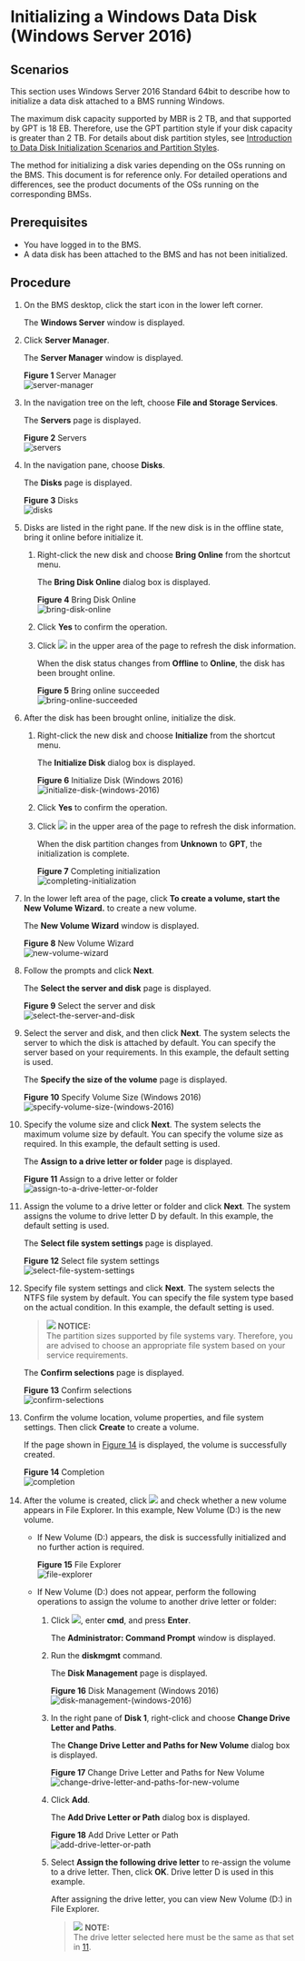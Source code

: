 # Initializing a Windows Data Disk \(Windows Server 2016\)<a name="EN-US_TOPIC_0157011195"></a>

## Scenarios<a name="en-us_topic_0115255433_section29374781163839"></a>

This section uses Windows Server 2016 Standard 64bit to describe how to initialize a data disk attached to a BMS running Windows.

The maximum disk capacity supported by MBR is 2 TB, and that supported by GPT is 18 EB. Therefore, use the GPT partition style if your disk capacity is greater than 2 TB. For details about disk partition styles, see  [Introduction to Data Disk Initialization Scenarios and Partition Styles](introduction-to-data-disk-initialization-scenarios-and-partition-styles.md).

The method for initializing a disk varies depending on the OSs running on the BMS. This document is for reference only. For detailed operations and differences, see the product documents of the OSs running on the corresponding BMSs.

## Prerequisites<a name="en-us_topic_0115255433_section117091356845"></a>

-   You have logged in to the BMS.
-   A data disk has been attached to the BMS and has not been initialized.

## Procedure<a name="en-us_topic_0115255433_section7988288594"></a>

1.  On the BMS desktop, click the start icon in the lower left corner.

    The  **Windows Server**  window is displayed.

2.  Click  **Server Manager**.

    The  **Server Manager**  window is displayed.

    **Figure  1**  Server Manager<a name="en-us_topic_0115255433_fig128445136715"></a>  
    ![](figures/server-manager.png "server-manager")

3.  In the navigation tree on the left, choose  **File and Storage Services**.

    The  **Servers**  page is displayed.

    **Figure  2**  Servers<a name="en-us_topic_0115255433_fig142571021135913"></a>  
    ![](figures/servers.png "servers")

4.  In the navigation pane, choose  **Disks**.

    The  **Disks**  page is displayed.

    **Figure  3**  Disks<a name="en-us_topic_0115255433_fig629116141111"></a>  
    ![](figures/disks.png "disks")

5.  Disks are listed in the right pane. If the new disk is in the offline state, bring it online before initialize it.
    1.  Right-click the new disk and choose  **Bring Online**  from the shortcut menu.

        The  **Bring Disk Online**  dialog box is displayed.

        **Figure  4**  Bring Disk Online<a name="en-us_topic_0115255433_fig1718445812150"></a>  
        ![](figures/bring-disk-online.png "bring-disk-online")

    2.  Click  **Yes**  to confirm the operation.
    3.  Click  ![](figures/en-us_image_0159901914.png)  in the upper area of the page to refresh the disk information.

        When the disk status changes from  **Offline**  to  **Online**, the disk has been brought online.

        **Figure  5**  Bring online succeeded<a name="en-us_topic_0115255433_fig982219318220"></a>  
        ![](figures/bring-online-succeeded.png "bring-online-succeeded")

6.  After the disk has been brought online, initialize the disk.
    1.  Right-click the new disk and choose  **Initialize**  from the shortcut menu.

        The  **Initialize Disk**  dialog box is displayed.

        **Figure  6**  Initialize Disk \(Windows 2016\)<a name="en-us_topic_0115255433_fig14110153018242"></a>  
        ![](figures/initialize-disk-(windows-2016).png "initialize-disk-(windows-2016)")

    2.  Click  **Yes**  to confirm the operation.
    3.  Click  ![](figures/en-us_image_0159901917.png)  in the upper area of the page to refresh the disk information.

        When the disk partition changes from  **Unknown**  to  **GPT**, the initialization is complete.

        **Figure  7**  Completing initialization<a name="en-us_topic_0115255433_fig1785185542612"></a>  
        ![](figures/completing-initialization.png "completing-initialization")

7.  In the lower left area of the page, click  **To create a volume, start the New Volume Wizard.**  to create a new volume.

    The  **New Volume Wizard**  window is displayed.

    **Figure  8**  New Volume Wizard<a name="en-us_topic_0115255433_fig1827310212598"></a>  
    ![](figures/new-volume-wizard.png "new-volume-wizard")

8.  Follow the prompts and click  **Next**.

    The  **Select the server and disk**  page is displayed.

    **Figure  9**  Select the server and disk<a name="en-us_topic_0115255433_fig132145111385"></a>  
    ![](figures/select-the-server-and-disk.png "select-the-server-and-disk")

9.  Select the server and disk, and then click  **Next**. The system selects the server to which the disk is attached by default. You can specify the server based on your requirements. In this example, the default setting is used.

    The  **Specify the size of the volume**  page is displayed.

    **Figure  10**  Specify Volume Size \(Windows 2016\)<a name="en-us_topic_0115255433_fig15177143215422"></a>  
    ![](figures/specify-volume-size-(windows-2016).png "specify-volume-size-(windows-2016)")

10. Specify the volume size and click  **Next**. The system selects the maximum volume size by default. You can specify the volume size as required. In this example, the default setting is used.

    The  **Assign to a drive letter or folder**  page is displayed.

    **Figure  11**  Assign to a drive letter or folder<a name="en-us_topic_0115255433_fig1412013015443"></a>  
    ![](figures/assign-to-a-drive-letter-or-folder.png "assign-to-a-drive-letter-or-folder")

11. <a name="en-us_topic_0115255433_li02801421135916"></a>Assign the volume to a drive letter or folder and click  **Next**. The system assigns the volume to drive letter D by default. In this example, the default setting is used.

    The  **Select file system settings**  page is displayed.

    **Figure  12**  Select file system settings<a name="en-us_topic_0115255433_fig15826918154919"></a>  
    ![](figures/select-file-system-settings.png "select-file-system-settings")

12. Specify file system settings and click  **Next**. The system selects the NTFS file system by default. You can specify the file system type based on the actual condition. In this example, the default setting is used.

    >![](public_sys-resources/icon-notice.gif) **NOTICE:**   
    >The partition sizes supported by file systems vary. Therefore, you are advised to choose an appropriate file system based on your service requirements.  

    The  **Confirm selections**  page is displayed.

    **Figure  13**  Confirm selections<a name="en-us_topic_0115255433_fig16843547165519"></a>  
    ![](figures/confirm-selections.png "confirm-selections")

13. Confirm the volume location, volume properties, and file system settings. Then click  **Create**  to create a volume.

    If the page shown in  [Figure 14](#en-us_topic_0115255433_fig9863192213574)  is displayed, the volume is successfully created.

    **Figure  14**  Completion<a name="en-us_topic_0115255433_fig9863192213574"></a>  
    ![](figures/completion.png "completion")

14. After the volume is created, click  ![](figures/en-us_image_0159902026.png)  and check whether a new volume appears in File Explorer. In this example, New Volume \(D:\) is the new volume.
    -   If New Volume \(D:\) appears, the disk is successfully initialized and no further action is required.

        **Figure  15**  File Explorer<a name="en-us_topic_0115255433_fig1066713712311"></a>  
        ![](figures/file-explorer.png "file-explorer")

    -   If New Volume \(D:\) does not appear, perform the following operations to assign the volume to another drive letter or folder:
        1.  Click  ![](figures/en-us_image_0159902028.png), enter  **cmd**, and press  **Enter**.

            The  **Administrator: Command Prompt**  window is displayed.

        2.  Run the  **diskmgmt**  command.

            The  **Disk Management**  page is displayed.

            **Figure  16**  Disk Management \(Windows 2016\)<a name="en-us_topic_0115255433_fig1542015221127"></a>  
            ![](figures/disk-management-(windows-2016).png "disk-management-(windows-2016)")

        3.  In the right pane of  **Disk 1**, right-click and choose  **Change Drive Letter and Paths**.

            The  **Change Drive Letter and Paths for New Volume**  dialog box is displayed.

            **Figure  17**  Change Drive Letter and Paths for New Volume<a name="en-us_topic_0115255433_fig106315111717"></a>  
            ![](figures/change-drive-letter-and-paths-for-new-volume.png "change-drive-letter-and-paths-for-new-volume")

        4.  Click  **Add**.

            The  **Add Drive Letter or Path**  dialog box is displayed.

            **Figure  18**  Add Drive Letter or Path<a name="en-us_topic_0115255433_fig10260947280"></a>  
            ![](figures/add-drive-letter-or-path.png "add-drive-letter-or-path")

        5.  Select  **Assign the following drive letter**  to re-assign the volume to a drive letter. Then, click  **OK**. Drive letter D is used in this example.

            After assigning the drive letter, you can view New Volume \(D:\) in File Explorer.

            >![](public_sys-resources/icon-note.gif) **NOTE:**   
            >The drive letter selected here must be the same as that set in  [11](#en-us_topic_0115255433_li02801421135916).  




